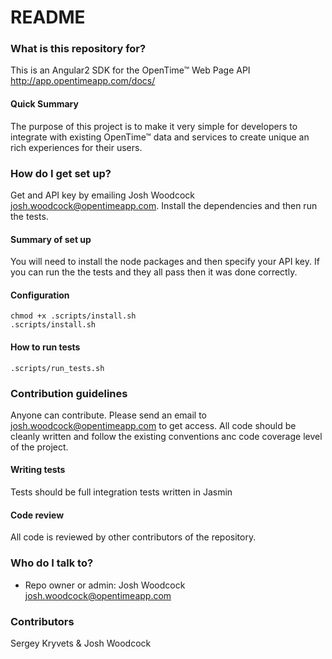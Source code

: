 # README #

### What is this repository for? ###
This is an Angular2 SDK for the OpenTime™ Web Page API
http://app.opentimeapp.com/docs/

#### Quick Summary ####
The purpose of this project is to make it very simple for developers to integrate with existing OpenTime™ data and services to create unique an rich experiences for their users.

### How do I get set up? ###
Get and API key by emailing Josh Woodcock <josh.woodcock@opentimeapp.com>. Install the dependencies and then run the tests.
    
#### Summary of set up ####
You will need to install the node packages and then specify your API key. If you can run the the tests and they all pass then it was done correctly.
    
#### Configuration ####
    chmod +x .scripts/install.sh 
    .scripts/install.sh

#### How to run tests ####
    .scripts/run_tests.sh

### Contribution guidelines ###
Anyone can contribute. Please send an email to josh.woodcock@opentimeapp.com to get access. All code should be cleanly written and follow the existing conventions anc code coverage level of the project. 

#### Writing tests ####
Tests should be full integration tests written in Jasmin

#### Code review ####
All code is reviewed by other contributors of the repository.

### Who do I talk to? ###

* Repo owner or admin: Josh Woodcock <josh.woodcock@opentimeapp.com>

### Contributors ###
Sergey Kryvets & Josh Woodcock